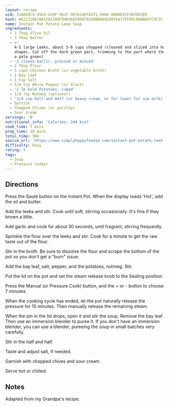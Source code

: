 ```yaml
---
layout: recipe
uid: 51A089C4-45E4-4CDF-961F-997819EFA371-9966-000003CF3B7D63ED
hash: A62131601081502189F94D366F8D97A92DBB0A9298FEA77FF86CD04B05FC9C3C
name: Instant Pot Potato Leek Soup
ingredients:
  - 2 Tbsp Olive Oil
  - 3 Tbsp Butter
  - >-
    4-5 large Leeks, about 5-6 cups chopped (cleaned and sliced into half-moon
    shapes. Cut off the dark green part, trimming to the part where the color is
    a pale green)
  - '2 cloves Garlic, pressed or minced'
  - 2 Tbsp Flour
  - 5 cups Chicken Broth (or vegetable broth)
  - 1 Bay Leaf
  - 1 tsp Salt
  - 1/4 tsp White Pepper (or black)
  - '1 lb Gold Potatoes, cubed'
  - 1/8 tsp Nutmeg (optional)
  - '3/4 cup Half and Half (or heavy cream, or for lower fat use milk)'
  - Garnish
  - Chopped Chives (or parsley)
  - Sour Cream
servings: '6'
nutritional_info: 'Calories: 244 kcal'
cook_time: 7 mins
prep_time: 20 mins
total_time: 30m
source_url: 'https://www.simplyhappyfoodie.com/instant-pot-potato-leek-soup/'
difficulty: Easy
rating: 5
tags:
  - Soup
  - Pressure Cooker
---
```


## Directions

Press the Sauté button on the Instant Pot. When the display reads 'Hot', add the oil and butter.

Add the leeks and stir. Cook until soft, stirring occasionally. It's fine if they brown a little.

Add garlic and cook for about 30 seconds, until fragrant, stirring frequently.

Sprinkle the flour over the leeks and stir. Cook for a minute to get the raw taste out of the flour.

Stir in the broth. Be sure to dissolve the flour and scrape the bottom of the pot so you don't get a "burn" issue.

Add the bay leaf, salt, pepper, and the potatoes, nutmeg. Stir.

Put the lid on the pot and set the steam release knob to the Sealing position.

Press the Manual (or Pressure Cook) button, and the + or - button to choose 7 minutes.

When the cooking cycle has ended, let the pot naturally release the pressure for 15 minutes. Then manually release the remaining steam.

When the pin in the lid drops, open it and stir the soup. Remove the bay leaf. Then use an immersion blender to puree it. If you don't have an immersion blender, you can use a blender, pureeing the soup in small batches very carefully.

Stir in the half and half.

Taste and adjust salt, if needed.

Garnish with chopped chives and sour cream.

Serve hot or chilled.
## Notes

Adapted from my Grandpa's recipe.
